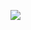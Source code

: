 ![](http://www.plantuml.com/plantuml/proxy?cache=no&src=https://raw.githubusercontent.com/oleksandrblazhko/ai203-sultanov/Ai203_sultanov_with_laboratory_work_7/2-SoftwareDesign/2.7-PlantUML/DataModel.puml)
